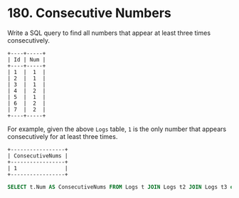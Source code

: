 # 180. Consecutive Numbers
Write a SQL query to find all numbers that appear at least three times consecutively.

```
+----+-----+
| Id | Num |
+----+-----+
| 1  |  1  |
| 2  |  1  |
| 3  |  1  |
| 4  |  2  |
| 5  |  1  |
| 6  |  2  |
| 7  |  2  |
+----+-----+
```
For example, given the above `Logs` table, `1` is the only number that appears consecutively for at least three times.

```
+-----------------+
| ConsecutiveNums |
+-----------------+
| 1               |
+-----------------+
```

```sql
SELECT t.Num AS ConsecutiveNums FROM Logs t JOIN Logs t2 JOIN Logs t3 on t.Num = t2.Num AND t.Num = t3.Num AND t.Id + 1 = t2.Id AND t2.Id + 1 = t3.Id LIMIT 1
```
